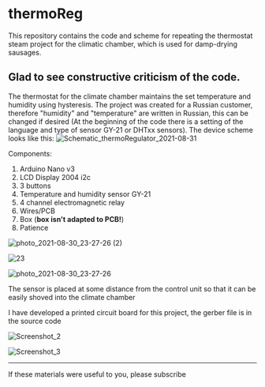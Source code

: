# thermoReg
This repository contains the code and scheme for repeating the thermostat steam project for the climatic chamber, which is used for damp-drying sausages.

Glad to see constructive criticism of the code.
----------------------------------------------------------------------
The thermostat for the climate chamber maintains the set temperature and humidity using hysteresis. The project was created for a Russian customer, therefore "humidity" and "temperature" are written in Russian, this can be changed if desired (At the beginning of the code there is a setting of the language and type of sensor GY-21 or DHTxx sensors). The device scheme looks like this:
![Schematic_thermoRegulator_2021-08-31](https://user-images.githubusercontent.com/66080483/131405625-526c3f9e-105f-40e0-a3dd-262c95d7d9cb.png)


Components:
1. Arduino Nano v3
2. LCD Display 2004 i2c
3. 3 buttons
4. Temperature and humidity sensor GY-21
5. 4 channel electromagnetic relay
6. Wires/PCB
7. Box (**box isn't adapted to PCB!**)
8. Patience 

![photo_2021-08-30_23-27-26 (2)](https://user-images.githubusercontent.com/66080483/131401637-1efc7748-a6ba-4daa-a6ec-16509663b7be.jpg)

![23](https://user-images.githubusercontent.com/66080483/131401718-eb4f93d9-33dd-42a0-a556-afeff1701743.jpg)

![photo_2021-08-30_23-27-26](https://user-images.githubusercontent.com/66080483/131401775-b594b9d8-a712-4753-addb-428571adad42.jpg)

The sensor is placed at some distance from the control unit so that it can be easily shoved into the climate chamber

I have developed a printed circuit board for this project, the gerber file is in the source code

![Screenshot_2](https://user-images.githubusercontent.com/66080483/131401967-4e46321c-ae81-42c4-93b8-c9d6cbb0f026.png)

![Screenshot_3](https://user-images.githubusercontent.com/66080483/131401972-cabb6f8a-0c40-46be-bcfe-1c32c723b161.png)

----------------------------------------------------------------------
If these materials were useful to you, please subscribe
